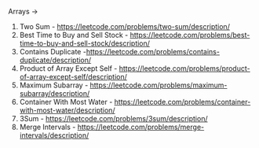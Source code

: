 Arrays ->

1. Two Sum - https://leetcode.com/problems/two-sum/description/
2. Best Time to Buy and Sell Stock - https://leetcode.com/problems/best-time-to-buy-and-sell-stock/description/
3. Contains Duplicate -https://leetcode.com/problems/contains-duplicate/description/
4. Product of Array Except Self - https://leetcode.com/problems/product-of-array-except-self/description/
5. Maximum Subarray - https://leetcode.com/problems/maximum-subarray/description/
6. Container With Most Water - https://leetcode.com/problems/container-with-most-water/description/
7. 3Sum - https://leetcode.com/problems/3sum/description/
8. Merge Intervals - https://leetcode.com/problems/merge-intervals/description/
